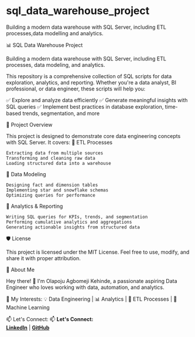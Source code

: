 # sql_data_warehouse_project
Building a modern data warehouse with SQL Server, including ETL processes,data modelling and analytics.

📊 SQL Data Warehouse Project


Building a modern data warehouse with SQL Server, including ETL processes, data modeling, and analytics.

This repository is a comprehensive collection of SQL scripts for data exploration, analytics, and reporting. Whether you're a data analyst, BI professional, or data engineer, these scripts will help you:

✅ Explore and analyze data efficiently
✅ Generate meaningful insights with SQL queries
✅ Implement best practices in database exploration, time-based trends, segmentation, and more

🚀 Project Overview

This project is designed to demonstrate core data engineering concepts with SQL Server. It covers:
📌 ETL Processes

    Extracting data from multiple sources
    Transforming and cleaning raw data
    Loading structured data into a warehouse

📌 Data Modeling

    Designing fact and dimension tables
    Implementing star and snowflake schemas
    Optimizing queries for performance

📌 Analytics & Reporting

    Writing SQL queries for KPIs, trends, and segmentation
    Performing cumulative analytics and aggregations
    Generating actionable insights from structured data


🛡️ License

This project is licensed under the MIT License. Feel free to use, modify, and share it with proper attribution.

🌟 About Me

Hey there! 👋 I'm Olapoju Agbomeji Kehinde, a passionate aspiring Data Engineer who loves working with data, automation, and analytics.

📌 My Interests:
💡 Data Engineering | 📊 Analytics | 🔄 ETL Processes | 🚀 Machine Learning

📫 Let's Connect:
📫 **Let's Connect:**  
[**LinkedIn**](https://linkedin.com/olapoju-agbomeji) | [**GitHub**](https://github.com/Codewithkenny)





